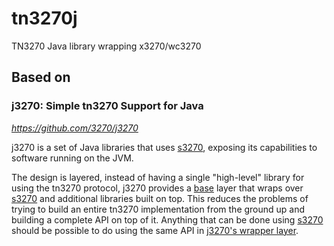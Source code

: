 # tn3270j
TN3270 Java library wrapping x3270/wc3270


## Based on 

### j3270: Simple tn3270 Support for Java

*https://github.com/3270/j3270*

j3270 is a set of Java libraries that uses [s3270](http://x3270.bgp.nu/Unix/s3270-man.html "s3270"), exposing its capabilities to software running on the JVM.

The design is layered, instead of having a single "high-level" library for using the tn3270 protocol, j3270 provides a [base](base) layer that wraps over [s3270](http://x3270.bgp.nu/Unix/s3270-man.html "s3270") and additional libraries built on top. This reduces the problems of trying to build an entire tn3270 implementation from the ground up and building a complete API on top of it. Anything that can be done using [s3270](http://x3270.bgp.nu/Unix/s3270-man.html "s3270") should be possible to do using the same API in [j3270's wrapper layer](base).


